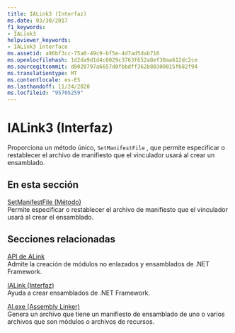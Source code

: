 ```yaml
---
title: IALink3 (Interfaz)
ms.date: 03/30/2017
f1_keywords:
- IALink3
helpviewer_keywords:
- IALink3 interface
ms.assetid: a96bf3cc-75a0-49c9-bf5e-4d7ad5dab716
ms.openlocfilehash: 1d2da9d1d4c6029c3763f652a8ef30aa612dc2ce
ms.sourcegitcommit: d8020797a6657d0fbbdff362b80300815f682f94
ms.translationtype: MT
ms.contentlocale: es-ES
ms.lasthandoff: 11/24/2020
ms.locfileid: "95705259"
---
```

# <a name="ialink3-interface"></a>IALink3 (Interfaz)

Proporciona un método único, `SetManifestFile` , que permite especificar o restablecer el archivo de manifiesto que el vinculador usará al crear un ensamblado.  
  
## <a name="in-this-section"></a>En esta sección  

 [SetManifestFile (Método)](setmanifestfile-method.md)  
 Permite especificar o restablecer el archivo de manifiesto que el vinculador usará al crear el ensamblado.  
  
## <a name="related-sections"></a>Secciones relacionadas  

 [API de ALink](index.md)  
 Admite la creación de módulos no enlazados y ensamblados de .NET Framework.  
  
 [IALink (Interfaz)](ialink-interface.md)  
 Ayuda a crear ensamblados de .NET Framework.  
  
 [Al.exe (Assembly Linker)](../../tools/al-exe-assembly-linker.md)  
 Genera un archivo que tiene un manifiesto de ensamblado de uno o varios archivos que son módulos o archivos de recursos.
